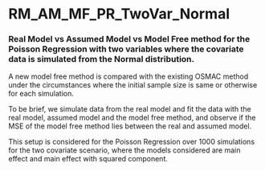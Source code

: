 
# RM_AM_MF_PR_TwoVar_Normal

<!-- badges: start -->
<!-- badges: end -->

### Real Model vs Assumed Model vs Model Free method for the Poisson Regression with two variables where the covariate data is simulated from the Normal distribution.

A new model free method is compared with the existing OSMAC method under the circumstances where the initial sample size is same or otherwise for each simulation. 

To be brief, we simulate data from the real model and fit the data with the real model, assumed model and the model free method, and observe if the MSE of the model free method lies between the real and assumed model.

This setup is considered for the Poisson Regression over 1000 simulations for the two covariate scenario, where the models considered are main effect and main effect with squared component.

